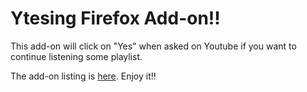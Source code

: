 # Ytesing Firefox Add-on!!
This add-on will click on "Yes" when asked on Youtube if you want to continue listening some playlist.

The add-on listing is [here](https://addons.mozilla.org/firefox/addon/ytesing/). Enjoy it!!

